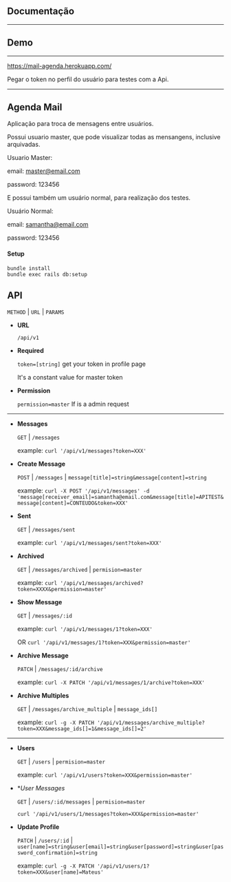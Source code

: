 ## Documentação
----

## Demo
----

https://mail-agenda.herokuapp.com/

Pegar o token no perfil do usuário para testes com a Api.


----
**Agenda Mail**
----

Aplicação para troca de mensagens entre usuários.

Possui usuario master, que pode visualizar todas as mensangens, inclusive arquivadas.

Usuario Master:

email: master@email.com

password: 123456

E possui também um usuário normal, para realização dos testes.

Usuário Normal:

email: samantha@email.com

password: 123456

#### Setup

```
bundle install
bundle exec rails db:setup
```

**API**
----

`METHOD` | `URL` | `PARAMS`

* **URL**

  `/api/v1`

* **Required**

  `token=[string]` get your token in profile page

  It's a constant value for master token

* **Permission**


  `permission=master` If is a admin request

----

* **Messages**

    `GET` | `/messages`

    example: `curl '/api/v1/messages?token=XXX'`

* **Create Message**

  `POST` | `/messages` | `message[title]=string&message[content]=string`

  example: `curl -X POST '/api/v1/messages' -d 'message[receiver_email]=samantha@email.com&message[title]=APITEST&message[content]=CONTEUDO&token=XXX'`

* **Sent**

    `GET` | `/messages/sent`

    example: `curl '/api/v1/messages/sent?token=XXX'`

* **Archived**

  `GET` | `/messages/archived` | `permision=master`

  example: `curl '/api/v1/messages/archived?token=XXXX&permission=master'`

* **Show Message**

  `GET` | `/messages/:id`

  example: `curl '/api/v1/messages/1?token=XXX'`

  OR `curl '/api/v1/messages/1?token=XXX&permission=master'`

* **Archive Message**

  `PATCH` | `/messages/:id/archive`

  example: `curl -X PATCH '/api/v1/messages/1/archive?token=XXX'`

* **Archive Multiples**

  `GET` | `/messages/archive_multiple` | `message_ids[]`

  example: `curl -g -X PATCH '/api/v1/messages/archive_multiple?token=XXX&message_ids[]=1&message_ids[]=2'`

----

* **Users**

  `GET` | `/users` | `permision=master`

  example: `curl '/api/v1/users?token=XXX&permission=master'`

* **User Messages*

  `GET` | `/users/:id/messages` | `permision=master`

  `curl '/api/v1/users/1/messages?token=XXX&permission=master'`

* **Update Profile**

  `PATCH` | `/users/:id` | `user[name]=string&user[email]=string&user[password]=string&user[password_confirmation]=string`

  example: `curl -g -X PATCH '/api/v1/users/1?token=XXX&user[name]=Mateus'`

